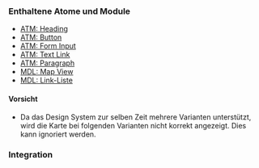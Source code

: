 ### Enthaltene Atome und Module
* <a href="../../atoms/headings/headings.html">ATM: Heading</a>
* <a href="../../atoms/button/button.html">ATM: Button</a>
* <a href="../../atoms/form_input/form_input.html">ATM: Form Input</a>
* <a href="../../atoms/text_link/text_link.html">ATM: Text Link</a>
* <a href="../../atoms/paragraph/paragraph.html">ATM: Paragraph</a>
* <a href="../map_view/map_view.html">MDL: Map View</a>
* <a href="../linklist/linklist.html">MDL: Link-Liste</a>

 
#### Vorsicht
* Da das Design System zur selben Zeit mehrere Varianten unterstützt, wird die Karte bei folgenden Varianten nicht korrekt angezeigt. Dies kann ignoriert werden.
 
### Integration

 


